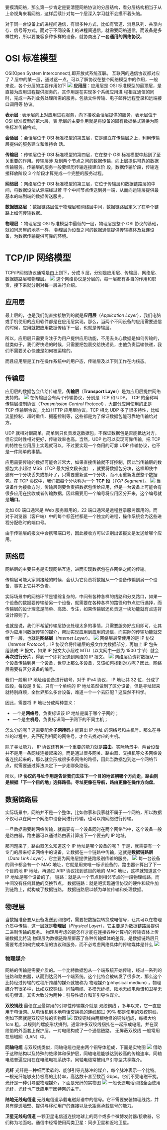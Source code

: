 要摸清网络，那么第一步肯定是要清楚网络协议的分层结构，看分层结构相当于从上帝视角来看网络，这样后续针对每一个层深入学习就不会摸不着头脑。

对于同一台设备上的进程间通信，有很多种方式，比如有管道、消息队列、共享内存、信号等方式，而对于不同设备上的进程间通信，就需要网络通信，而设备是多样性的，所以要兼容多种多样的设备，就协商出了一套**通用的网络协议**。
# OSI 标准模型
OSI(Open System Interconnect),即开放式系统互联。
互联⽹的通信协议都对应了 7 层中的某⼀层，通过这⼀点，可以了解协议在整个⽹络模型中的作⽤，⼀般来说，各个分层的主要作⽤如下
![](https://cdn.nlark.com/yuque/0/2021/png/12417724/1634275679985-6620f2fe-94c5-49ac-b693-b133ddd16090.png#from=url&id=vRQ4a&originHeight=1080&originWidth=1399&originalType=binary&ratio=1&rotation=0&showTitle=false&status=done&style=none&title=)
**应⽤层**：应⽤层是 OSI 标准模型的最顶层，是直接为应⽤进程提供服务的。其作⽤是在实现多个系统应⽤进
程相互通信的同时，完成⼀系列业务处理所需的服务。包括⽂件传输、电⼦邮件远程登录和远端接⼝调⽤等
协议。

**表示层** : 表示层向上对应⽤进程服务，向下接收会话层提供的服务，表示层位于 OSI 标准模型的第六层，表
示层的主要作⽤就是将设备的固有数据格式转换为⽹络标准传输格式。

**会话层** ：会话层位于 OSI 标准模型的第五层，它是建⽴在传输层之上，利⽤传输层提供的服务建⽴和维持会
话。

**传输层** ：传输层位于 OSI 标准模型的第四层，它在整个 OSI 标准模型中起到了⾄关重要的作⽤。传输层涉
及到两个节点之间的数据传输，向上层提供可靠的数据传输服务。传输层的服务⼀般要经历传输连接建⽴阶
段，数据传输阶段，传输连接释放阶段 3 个阶段才算完成⼀个完整的服务过程。

**⽹络层** ：⽹络层位于 OSI 标准模型的第三层，它位于传输层和数据链路层的中间，将数据设法从源端经过若
⼲个中间节点传送到另⼀端，从⽽向运输层提供最基本的端到端的数据传送服务。

**数据链路层** ：数据链路层位于物理层和⽹络层中间，数据链路层定义了在单个链路上如何传输数据。

**物理层** ：物理层是 OSI 标准模型中最低的⼀层，物理层是整个 OSI 协议的基础，就如同房屋的地基⼀样，
物理层为设备之间的数据通信提供传输媒体及互连设备，为数据传输提供可靠的环境。
# TCP/IP ⽹络模型
TCP/IP网络协议通常是由上到下，分成 5 层，分别是应用层、传输层、网络层、数据链路层和物理层。
![](https://cdn.nlark.com/yuque/0/2021/webp/12417724/1634268505511-d883dec1-b4b0-4f1d-857b-dde5af1e5899.webp#from=url&id=GW6qf&originHeight=692&originWidth=362&originalType=binary&ratio=1&rotation=0&showTitle=false&status=done&style=none&title=)
这个网络协议是分层的，每一层都有各自的作用和职责，接下来就分别对每一层进行介绍。

## 应用层
最上层的，也是我们能直接接触到的就是**应用层**（_Application Layer_），我们电脑或手机使用的应用软件都是在应用层实现。那么，当两个不同设备的应用需要通信的时候，应用就把应用数据传给下一层，也就是传输层。

所以，应用层只需要专注于为用户提供应用功能，不用去关心数据是如何传输的，就类似于，我们寄快递的时候，只需要把包裹交给快递员，由他负责运输快递，我们不需要关心快速是如何被运输的。

而且应用层是工作在操作系统中的用户态，传输层及以下则工作在内核态。

## 传输层
应用层的数据包会传给传输层，**传输层**（**Transport Layer**）是为应用层提供网络支持的。
![](https://cdn.nlark.com/yuque/0/2021/webp/12417724/1634268267392-643990df-bd8e-44be-9ac1-202302e09282.webp#from=url&id=vGSCJ&originHeight=287&originWidth=602&originalType=binary&ratio=1&rotation=0&showTitle=false&status=done&style=none&title=)
在传输层会有两个传输协议，分别是 TCP 和 UDP。
TCP 的全称叫传输层控制协议（_Transmission Control Protocol_），大部分应用使用的正是 TCP 传输层协议，比如 HTTP 应用层协议。TCP 相比 UDP 多了很多特性，比如流量控制、超时重传、拥塞控制等，这些都是为了保证数据包能可靠地传输给对方。 

UDP 就相对很简单，简单到只负责发送数据包，不保证数据包是否能抵达对方，但它实时性相对更好，传输效率也高。当然，UDP 也可以实现可靠传输，把 TCP 的特性在应用层上实现就可以，不过要实现一个商用的可靠 UDP 传输协议，也不是一件简单的事情。

应用需要传输的数据可能会非常大，如果直接传输就不好控制，因此当传输层的数据包大小超过 MSS（TCP 最大报文段长度） ，就要将数据包分块，这样即使中途有一个分块丢失或损坏了，只需要重新这一个分块，而不用重新发送整个数据包。在 TCP 协议中，我们把每个分块称为一个 **TCP 段**（_TCP Segment_）。
![](https://cdn.nlark.com/yuque/0/2021/webp/12417724/1634268287934-1c8b5d68-ba97-44fe-8f37-5789ba1d4e32.webp#from=url&id=zVhc3&originHeight=392&originWidth=581&originalType=binary&ratio=1&rotation=0&showTitle=false&status=done&style=none&title=)
当设备作为接收方时，传输层则要负责把数据包传给应用，但是一台设备上可能会有很多应用在接收或者传输数据，因此需要用一个编号将应用区分开来，这个编号就是**端口**。

比如 80 端口通常是 Web 服务器用的，22 端口通常是远程登录服务器用的。而对于浏览器（客户端）中的每个标签栏都是一个独立的进程，操作系统会为这些进程分配临时的端口号。

由于传输层的报文中会携带端口号，因此接收方可以识别出该报文是发送给哪个应用。
## 网络层
网络层的主要任务是实现网络互连，进而实现数据包在各网络之间的传输。

传输层可能大家刚接触的时候，会认为它负责将数据从一个设备传输到另一个设备，事实上它并不负责。

实际场景中的网络环节是错综复杂的，中间有各种各样的线路和分叉路口，如果一个设备的数据要传输给另一个设备，就需要在各种各样的路径和节点进行选择，而传输层的设计理念是简单、高效、专注，如果传输层还负责这一块功能就有点违背设计原则了。

也就是说，我们不希望传输层协议处理太多的事情，只需要服务好应用即可，让其作为应用间数据传输的媒介，帮助实现应用到应用的通信，而实际的传输功能就交给下一层，也就是**网络层**（_Internet Layer_）。
![](https://cdn.nlark.com/yuque/0/2021/webp/12417724/1634268325662-65b14a91-4225-488e-b025-320e9052cf20.webp#from=url&id=w4ma5&originHeight=467&originWidth=602&originalType=binary&ratio=1&rotation=0&showTitle=false&status=done&style=none&title=)
网络层最常使用的是 IP 协议（_Internet Protocol_），IP 协议会将传输层的报文作为数据部分，再加上 IP 包头组装成 IP 报文，如果 IP 报文大小超过 MTU（以太网中一般为 1500 字节）就会**再次进行分片**，得到一个即将发送到网络的 IP 报文。
![](https://cdn.nlark.com/yuque/0/2021/webp/12417724/1634268340221-a1ba5515-acf3-4049-93a2-6c8bd0466ba4.webp#from=url&id=B04lm&originHeight=664&originWidth=1080&originalType=binary&ratio=1&rotation=0&showTitle=false&status=done&style=none&title=)
网络层负责将数据从一个设备传输到另一个设备，世界上那么多设备，又该如何找到对方呢？因此，网络层需要有区分设备的编号。

我们一般用 IP 地址给设备进行编号，对于 IPv4 协议， IP 地址共 32 位，分成了四段，每段是 8 位。只有一个单纯的 IP 地址虽然做到了区分设备，但是寻址起来就特别麻烦，全世界那么多台设备，难道一个一个去匹配？这显然不科学。

因此，需要将 IP 地址分成两种意义：

- 一个是**网络号**，负责标识该 IP 地址是属于哪个子网的；
- 一个是**主机号**，负责标识同一子网下的不同主机；

怎么分的呢？这需要配合**子网掩码**才能算出 IP 地址 的网络号和主机号。那么在寻址的过程中，先匹配到相同的网络号，才会去找对应的主机。

除了寻址能力， IP 协议还有另一个重要的能力就是**路由**。实际场景中，两台设备并不是用一条网线连接起来的，而是通过很多网关、路由器、交换机等众多网络设备连接起来的，那么就会形成很多条网络的路径，因此当数据包到达一个网络节点，就需要通过算法决定下一步走哪条路径。

所以，**IP 协议的寻址作用是告诉我们去往下一个目的地该朝哪个方向走，路由则是根据「下一个目的地」选择路径。寻址更像在导航，路由更像在操作方向盘**。
## 数据链路层
实际场景中，网络并不是一个整体，比如你家和我家就不属于一个网络，所以数据不仅可以在同一个网络中设备间进行传输，也可以跨网络进行传输。

一旦数据需要跨网络传输，就需要有一个设备同时在两个网络当中，这个设备一般是路由器，路由器可以通过路由表计算出下一个要去的 IP 地址。

那问题来了，路由器怎么知道这个 IP 地址是哪个设备的呢？
于是，就需要有一个专门的层来标识网络中的设备，让数据在一个链路中传输，这就是**数据链路层**（_Data Link Layer_），它主要为网络层提供链路级别传输的服务。
![](https://cdn.nlark.com/yuque/0/2021/webp/12417724/1634268449474-415498e6-143c-4442-b43c-b9320f265cca.webp#from=url&id=lOE4s&originHeight=647&originWidth=602&originalType=binary&ratio=1&rotation=0&showTitle=false&status=done&style=none&title=)
每一台设备的网卡都会有一个 MAC 地址，它就是用来唯一标识设备的。路由器计算出了下一个目的地 IP 地址，再通过 ARP 协议找到该目的地的 MAC 地址，这样就知道这个 IP 地址是哪个设备的了。
链路：就是从一个节点到相邻节点的一段物理线路，而中间没有任何其他的交换节点。
数据链路：就是吧实现通信协议的硬件和软件加到链路上，就构成了数据链路。
数据链路层以帧为单位传输和处理数据。
## 物理层
当数据准备要从设备发送到网络时，需要把数据包转换成电信号，让其可以在物理介质中传输，这一层就是**物理层**（_Physical Layer_），它主要是为数据链路层提供二进制传输的服务。
物理层考虑的是怎样才能在连接各种计算机的传输媒体上传输数据比特流
物理层为数据链路层屏蔽了各种传输媒体的差异，是数据链路层只需要考虑如何完成本层的协议和服务，而不必考虑网络具体的传输媒体是什么
![](https://cdn.nlark.com/yuque/0/2021/webp/12417724/1634268478160-dc6f4dba-7cc9-4b0d-aee5-520cfb5608a1.webp#from=url&id=wZODW&originHeight=827&originWidth=602&originalType=binary&ratio=1&rotation=0&showTitle=false&status=done&style=none&title=)

### 物理媒介
⽹络的传输是需要介质的。⼀个⽐特数据包从⼀个端系统开始传输，经过⼀系列的链路和路由器，从⽽到达另外⼀个端系统。这个⽐特会被转发了很多次，那么这个⽐特经过传输的过程所跨越的媒介就被称为 物理媒介(phhysical medium) ，物理媒介有很多种，⽐如双绞铜线、同轴电缆、多模光纤榄、陆地⽆线电频谱和卫星⽆线电频谱。其实⼤致分为两种：引导性媒介和⾮引导性媒介。

**双绞铜线**
最便宜且最常⽤的引导性传输媒介就是 双绞铜线 ，多年以来，它⼀直应⽤于电话⽹。从电话机到本地电话交换机的连线超过 99% 都是使⽤的双绞铜线，例如下⾯就是双绞铜线的实物图
![](https://cdn.nlark.com/yuque/0/2021/png/12417724/1634269782533-cf106b2f-a765-4995-a7e1-c4c7ca7da0d4.png#from=url&id=pqNha&originHeight=914&originWidth=1614&originalType=binary&ratio=1&rotation=0&showTitle=false&status=done&style=none&title=)
双绞铜线由两根绝缘的铜线组成，每根⼤约 1cm 粗，以规则的螺旋形状排列，通常许多双绞线捆扎在⼀起形成电缆，并在双绞馅的外⾯套上保护层。⼀对电缆构成了⼀个通信链路。 ⽆屏蔽双绞线 ⼀般常⽤在局域⽹（LAN）中。

**同轴电缆**
与双绞线类似，同轴电缆也是由两个铜导体组成，下⾯是实物图
![](https://cdn.nlark.com/yuque/0/2021/png/12417724/1634274471243-6c9f4024-49cb-415a-b037-1df373e49181.png#from=url&id=vW8hM&originHeight=1080&originWidth=1152&originalType=binary&ratio=1&rotation=0&showTitle=false&status=done&style=none&title=)
借助于这种结构以及特殊的绝缘体和保护层，同轴电缆能够达到较⾼的传输速率，同轴电缆普遍应⽤在在电缆电视系统中。同轴电缆常被⽤户引导型共享媒介。

**光纤**
光纤是⼀种细⽽柔软的、能够引导光脉冲的媒介，每个脉冲表示⼀个⽐特。⼀根光纤能够⽀持极⾼的⽐特率，⾼达数⼗甚⾄数百 Gbps。它们不受电磁⼲扰。光纤是⼀种引导型物理媒介，下⾯是光纤的实物图
![](https://cdn.nlark.com/yuque/0/2021/png/12417724/1634274507993-6fffef75-ce5f-48c4-b1cf-78d3bbe387f5.png#from=url&id=SmgoR&originHeight=1080&originWidth=1229&originalType=binary&ratio=1&rotation=0&showTitle=false&status=done&style=none&title=)
⼀般⻓途电话⽹络全⾯使⽤光纤，光纤也⼴泛应⽤于因特⽹的主⼲。

**陆地⽆线电信道**
⽆线电信道承载电磁频谱中的信号。它不需要安装物理线路，并具有穿透墙壁、提供与移动⽤户的连接以及⻓距离承载信号的能⼒。

**卫星⽆线电信道**
⼀颗卫星电信道连接地球上的两个或多个微博发射器/接收器，它们称为地⾯站。通信中经常使⽤两类卫星：同步卫星和近地卫星。
